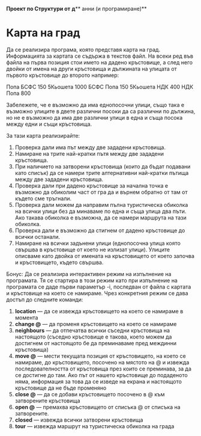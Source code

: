

**Проект по Структури от**  **д**** анни (и програмиране)**



# Карта на град

Да се реализира програма, която представя карта на град. Информацията за картата се съдържа в текстов файл. На всеки ред във файла на първа позиция стои името на дадено кръстовище, а след него двойки от имена на други кръстовища и дължината на улицата от първото кръстовище до второто например:


Попа БСФС 150  5Кьошета 1000
        БСФС Попа 150
        5Кьошета НДК 400
        НДК Попа 800

Забележете, че е възможно да има еднопосочни улици, също така е възможно улиците в двете различни посоки да са различни по дължина, но не е възможно да има две различни улици в една и съща посока между едни и същи кръстовища.

За тази карта реализирайте:

1. Проверка дали има път между две зададени кръстовища.
2. Намиране на трите най-кратки пътя между две зададени кръстовища.
3. При наличието на затворени кръстовища (които да бъдат подавани като списък) да се намери трите алтернативни най-кратки пътища между две зададени кръстовища.
4. Проверка дали при дадено кръстовище за начална точка е възможно да обиколим част от гра        да и върнем обратно от там от където сме тръгнали.
5. Проверка дали можем да направим пълна туристическа обиколка на всички улици без да минаваме по една и съща улица два пъти. Ако такава обиколка е възможна, да се намери маршрута на тази обиколка.
6. Проверка дали е възможно да стигнем от дадено кръстовище до всички останали.
7. Намиране на всички задънени улици (еднопосочна улица която свършва в кръстовище от което не излизат улици). Улиците описваме като двойка от имената на кръстовището от което започва и кръстовището, където свършва.

Бонус: Да се реализира интерактивен режим на изпълнение на програмата. Тя се стартира в този режим като при изпълнение на програмата се даде първи параметър -i, последван от файла с картата и кръстовище на което се намираме. Чрез конкретния режим се дава достъп до следните команди:

1. **location** — да се извежда кръстовището на което се намираме в момента
2. **change @** — да променя кръстовището на което се намираме
3. **neighbours** — да отпечатва всички съседни кръстовища на настоящото (съседно кръстовище е такова, което можем да достигнем от настоящото бе да преминаваме пред междинни кръстовища)
4. **move @** — мести текущата позиция от кръстовището, на което се намираме, до кръстовището, посочено на мястото на @ и извежда последователността от кръстовища през които се преминава, за да се достигне до там. Ако път от нашето кръстовище до подаденото няма, информация за това да се изведе на екрана и настоящото кръстовище да не бъде променяно
5. **close @** — да се добави кръстовището посочено в @ към затворените кръстовища
6. **open @** — премахва кръстовището от списъка @ от списъка на затворените.
7. **closed** — извежда всички затворени кръстовища
8. **tour** — извежда маршрут на туристическа обиколка на града


